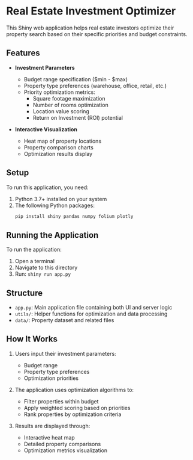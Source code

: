# Real Estate Investment Optimizer

This Shiny web application helps real estate investors optimize their property search based on their specific priorities and budget constraints.

## Features

- **Investment Parameters**
  - Budget range specification ($min - $max)
  - Property type preferences (warehouse, office, retail, etc.)
  - Priority optimization metrics:
    - Square footage maximization
    - Number of rooms optimization
    - Location value scoring
    - Return on Investment (ROI) potential

- **Interactive Visualization**
  - Heat map of property locations
  - Property comparison charts
  - Optimization results display

## Setup

To run this application, you need:

1. Python 3.7+ installed on your system
2. The following Python packages:
   ```bash
   pip install shiny pandas numpy folium plotly
   ```

## Running the Application

To run the application:

1. Open a terminal
2. Navigate to this directory
3. Run: `shiny run app.py`

## Structure

- `app.py`: Main application file containing both UI and server logic
- `utils/`: Helper functions for optimization and data processing
- `data/`: Property dataset and related files

## How It Works

1. Users input their investment parameters:
   - Budget range
   - Property type preferences
   - Optimization priorities

2. The application uses optimization algorithms to:
   - Filter properties within budget
   - Apply weighted scoring based on priorities
   - Rank properties by optimization criteria

3. Results are displayed through:
   - Interactive heat map
   - Detailed property comparisons
   - Optimization metrics visualization